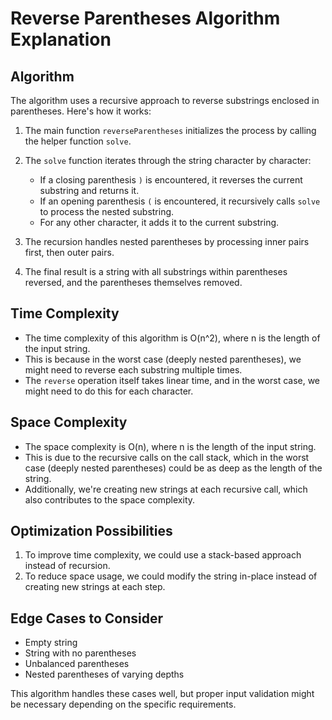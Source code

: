 # Reverse Parentheses Algorithm Explanation

## Algorithm

The algorithm uses a recursive approach to reverse substrings enclosed in parentheses. Here's how it works:

1. The main function `reverseParentheses` initializes the process by calling the helper function `solve`.

2. The `solve` function iterates through the string character by character:
   - If a closing parenthesis `)` is encountered, it reverses the current substring and returns it.
   - If an opening parenthesis `(` is encountered, it recursively calls `solve` to process the nested substring.
   - For any other character, it adds it to the current substring.

3. The recursion handles nested parentheses by processing inner pairs first, then outer pairs.

4. The final result is a string with all substrings within parentheses reversed, and the parentheses themselves removed.

## Time Complexity

- The time complexity of this algorithm is O(n^2), where n is the length of the input string.
- This is because in the worst case (deeply nested parentheses), we might need to reverse each substring multiple times.
- The `reverse` operation itself takes linear time, and in the worst case, we might need to do this for each character.

## Space Complexity

- The space complexity is O(n), where n is the length of the input string.
- This is due to the recursive calls on the call stack, which in the worst case (deeply nested parentheses) could be as deep as the length of the string.
- Additionally, we're creating new strings at each recursive call, which also contributes to the space complexity.

## Optimization Possibilities

1. To improve time complexity, we could use a stack-based approach instead of recursion.
2. To reduce space usage, we could modify the string in-place instead of creating new strings at each step.

## Edge Cases to Consider

- Empty string
- String with no parentheses
- Unbalanced parentheses
- Nested parentheses of varying depths

This algorithm handles these cases well, but proper input validation might be necessary depending on the specific requirements.
